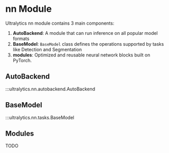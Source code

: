 # nn Module
Ultralytics nn module contains 3 main components:

1. **AutoBackend**: A module that can run inference on all popular model formats
2. **BaseModel**: `BaseModel` class defines the operations supported by tasks like Detection and Segmentation
3. **modules**: Optimized and reusable neural network blocks built on PyTorch.

## AutoBackend
:::ultralytics.nn.autobackend.AutoBackend

## BaseModel
:::ultralytics.nn.tasks.BaseModel

## Modules
TODO
